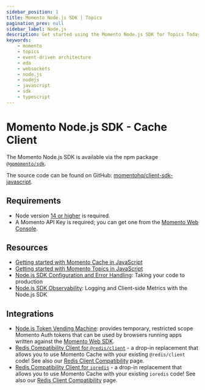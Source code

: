 ```yaml
---
sidebar_position: 1
title: Momento Node.js SDK | Topics
pagination_prev: null
sidebar_label: Node.js
description: Get started using the Momento Node.js SDK for Topics Today. Discover system requirements, explore our cheat sheets, and learn about cool integrations with one-click installs.
keywords:
    - momento
    - topics
    - event-driven architecture
    - eda
    - websockets
    - node.js
    - nodejs
    - javascript
    - sdk
    - typescript
---
```


# Momento Node.js SDK - Cache Client

The Momento Node.js SDK is available via the npm package [`@gomomento/sdk`](https://www.npmjs.com/package/@gomomento/sdk).

The source code can be found on GitHub: [momentohq/client-sdk-javascript](https://github.com/momentohq/client-sdk-javascript).

## Requirements

- Node version [14 or higher](https://nodejs.org/en/download/) is required.
- A Momento API Key is required; you can get one from the [Momento Web Console](https://console.gomomento.com/).

## Resources

- [Getting started with Momento Cache in JavaScript](/sdks/nodejs/cache.mdx)
- [Getting started with Momento Topics in JavaScript](/sdks/nodejs/topics.mdx)
- [Node.js SDK Configuration and Error Handling](./config-and-error-handling.mdx): Taking your code to production
- [Node.js SDK Observability](./observability.mdx): Logging and Client-side Metrics with the Node.js SDK

## Integrations

- [Node.js Token Vending Machine](https://github.com/momentohq/client-sdk-javascript/tree/main/examples/nodejs/token-vending-machine): provides temporary, restricted scope Momento Auth tokens that can be used by browsers running apps written against the [Momento Web SDK](https://github.com/momentohq/client-sdk-javascript/tree/main/packages/client-sdk-web).
- [Redis Compatibility Client for `@redis/client`](https://github.com/momentohq/momento-node-redis-client) - a drop-in replacement that allows you to use Momento Cache with your existing `@redis/client` code! See also our [Redis Client Compatibility](/cache/develop/integrations/redis-client-compatibility.md) page.
- [Redis Compatibility Client for `ioredis`](https://github.com/momentohq/momento-node-ioredis-client) - a drop-in replacement that allows you to use Momento Cache with your existing `ioredis` code! See also our [Redis Client Compatibility](/cache/develop/integrations/redis-client-compatibility.md) page.
